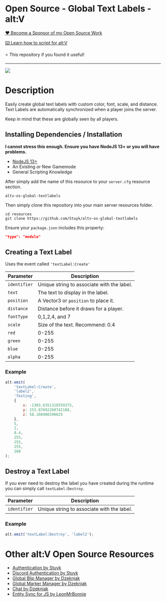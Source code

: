 # Open Source - Global Text Labels - alt:V

[❤️ Become a Sponsor of my Open Source Work](https://github.com/sponsors/Stuyk/)

[⌨️ Learn how to script for alt:V](https://altv.stuyk.com/)

⭐ This repository if you found it useful!

---

![](https://i.imgur.com/tTmia7K.jpg)

# Description

Easily create global text labels with custom color, font, scale, and distance. Text Labels are automatically synchronized when a player joins the server.

Keep in mind that these are globally seen by all players.

## Installing Dependencies / Installation

**I cannot stress this enough. Ensure you have NodeJS 13+ or you will have problems.**

-   [NodeJS 13+](https://nodejs.org/en/download/current/)
-   An Existing or New Gamemode
-   General Scripting Knowledge

After simply add the name of this resource to your `server.cfg` resource section.

`altv-os-global-textlabels`

Then simply clone this repository into your main server resources folder.

```
cd resources
git clone https://github.com/Stuyk/altv-os-global-textlabels
```

Ensure your `package.json` includes this property:

```json
"type": "module"
```

## Creating a Text Label

Uses the event called `'textLabel:Create'`

| Parameter    | Description                                |
| ------------ | ------------------------------------------ |
| `identifier` | Unique string to associate with the label. |
| `text`       | The text to display in the label.          |
| `position`   | A Vector3 or `position` to place it.       |
| `distance`   | Distance before it draws for a player.     |
| `fontType`   | 0,1,2,4, and 7                             |
| `scale`      | Size of the text. Recommend: 0.4           |
| `red`        | 0-255                                      |
| `green`      | 0-255                                      |
| `blue`       | 0-255                                      |
| `alpha`      | 0-255                                      |

### Example

```js
alt.emit(
    'textLabel:Create',
    'label2',
    'Testing',
    {
        x: -1303.6351318359375,
        y: 153.87692260742188,
        z: 58.160400390625
    },
    5,
    2,
    0.4,
    255,
    255,
    255,
    100
);
```

## Destroy a Text Label

If you ever need to destroy the label you have created during the runtime you can simply call `textLabel:Destroy`.

| Parameter    | Description                                |
| ------------ | ------------------------------------------ |
| `identifier` | Unique string to associate with the label. |

### Example

```js
alt.emit('textLabel:Destroy', 'label2');
```

# Other alt:V Open Source Resources

-   [Authentication by Stuyk](https://github.com/Stuyk/altv-os-auth)
-   [Discord Authentication by Stuyk](https://github.com/Stuyk/altv-discord-auth)
-   [Global Blip Manager by Dzeknjak](https://github.com/jovanivanovic/altv-os-global-blip-manager)
-   [Global Marker Manager by Dzeknjak](https://github.com/jovanivanovic/altv-os-global-marker-manager)
-   [Chat by Dzeknjak](https://github.com/jovanivanovic/altv-os-chat)
-   [Entity Sync for JS by LeonMrBonnie](https://github.com/LeonMrBonnie/altv-os-js-entitysync)
